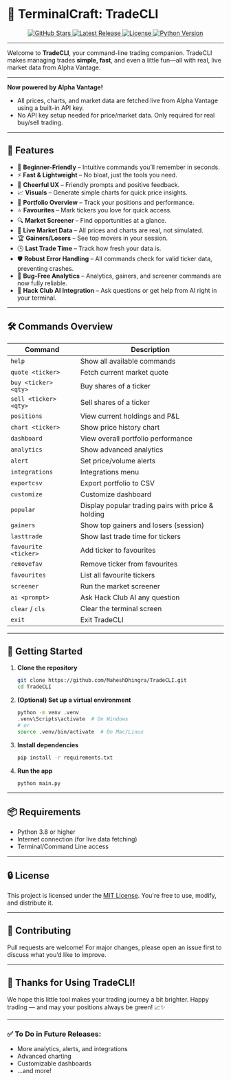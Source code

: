 # 🤙 TerminalCraft: TradeCLI

<p align="center">
   <a href="https://github.com/MaheshDhingra/TradeCLI/stargazers">
      <img src="https://img.shields.io/github/stars/MaheshDhingra/TradeCLI?style=social" alt="GitHub Stars">
   </a>
   <a href="https://github.com/MaheshDhingra/TradeCLI/releases">
      <img src="https://img.shields.io/github/v/release/MaheshDhingra/TradeCLI" alt="Latest Release">
   </a>
   <a href="LICENSE">
      <img src="https://img.shields.io/github/license/MaheshDhingra/TradeCLI" alt="License">
   </a>
   <a href="https://www.python.org/">
      <img src="https://img.shields.io/badge/python-3.8+-blue.svg" alt="Python Version">
   </a>
</p>

---

Welcome to **TradeCLI**, your command-line trading companion. TradeCLI makes managing trades **simple, fast**, and even a little fun—all with real, live market data from Alpha Vantage.

---

**Now powered by Alpha Vantage!**
- All prices, charts, and market data are fetched live from Alpha Vantage using a built-in API key.
- No API key setup needed for price/market data. Only required for real buy/sell trading.

---

## 🎯 Features

* 🧠 **Beginner-Friendly** – Intuitive commands you’ll remember in seconds.
* ⚡ **Fast & Lightweight** – No bloat, just the tools you need.
* 💬 **Cheerful UX** – Friendly prompts and positive feedback.
* 📈 **Visuals** – Generate simple charts for quick price insights.
* 📁 **Portfolio Overview** – Track your positions and performance.
* ⭐ **Favourites** – Mark tickers you love for quick access.
* 🔍 **Market Screener** – Find opportunities at a glance.
* 🚀 **Live Market Data** – All prices and charts are real, not simulated.
* 🏆 **Gainers/Losers** – See top movers in your session.
* 🕒 **Last Trade Time** – Track how fresh your data is.
* 🛡️ **Robust Error Handling** – All commands check for valid ticker data, preventing crashes.
* 🐞 **Bug-Free Analytics** – Analytics, gainers, and screener commands are now fully reliable.
* 🤖 **Hack Club AI Integration** – Ask questions or get help from AI right in your terminal.

---

## 🛠️ Commands Overview

| Command               | Description                                 |
| --------------------- | ------------------------------------------- |
| `help`                | Show all available commands                 |
| `quote <ticker>`      | Fetch current market quote                  |
| `buy <ticker> <qty>`  | Buy shares of a ticker                      |
| `sell <ticker> <qty>` | Sell shares of a ticker                     |
| `positions`           | View current holdings and P&L               |
| `chart <ticker>`      | Show price history chart                    |
| `dashboard`           | View overall portfolio performance          |
| `analytics`           | Show advanced analytics                     |
| `alert`               | Set price/volume alerts                     |
| `integrations`        | Integrations menu                           |
| `exportcsv`           | Export portfolio to CSV                     |
| `customize`           | Customize dashboard                         |
| `popular`             | Display popular trading pairs with price & holding |
| `gainers`             | Show top gainers and losers (session)       |
| `lasttrade`           | Show last trade time for tickers            |
| `favourite <ticker>`  | Add ticker to favourites                    |
| `removefav`           | Remove ticker from favourites               |
| `favourites`          | List all favourite tickers                  |
| `screener`            | Run the market screener                     |
| `ai <prompt>`          | Ask Hack Club AI any question                |
| `clear` / `cls`       | Clear the terminal screen                   |
| `exit`                | Exit TradeCLI                               |

---

## 🚀 Getting Started

1. **Clone the repository**

   ```bash
   git clone https://github.com/MaheshDhingra/TradeCLI.git
   cd TradeCLI
   ```

2. **(Optional) Set up a virtual environment**

   ```bash
   python -m venv .venv
   .venv\Scripts\activate  # On Windows
   # or
   source .venv/bin/activate  # On Mac/Linux
   ```

3. **Install dependencies**

   ```bash
   pip install -r requirements.txt
   ```

4. **Run the app**

   ```bash
   python main.py
   ```

---

## 📦 Requirements

* Python 3.8 or higher
* Internet connection (for live data fetching)
* Terminal/Command Line access

---

## 🔒 License

This project is licensed under the [MIT License](LICENSE).
You're free to use, modify, and distribute it.

---

## 🤝 Contributing

Pull requests are welcome! For major changes, please open an issue first to discuss what you’d like to improve.

---

## 🦡 Thanks for Using TradeCLI!

We hope this little tool makes your trading journey a bit brighter.
Happy trading — and may your positions always be green! 📈✨

---

### ✅ To Do in Future Releases:

* More analytics, alerts, and integrations
* Advanced charting
* Customizable dashboards
* ...and more!
